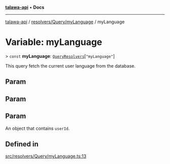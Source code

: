 [**talawa-api**](../../../../README.md) • **Docs**

***

[talawa-api](../../../../modules.md) / [resolvers/Query/myLanguage](../README.md) / myLanguage

# Variable: myLanguage

\> `const` **myLanguage**: [`QueryResolvers`](../../../../types/generatedGraphQLTypes/type-aliases/QueryResolvers.md)\[`"myLanguage"`\]

This query fetch the current user language from the database.

## Param

## Param

## Param

An object that contains `userId`.

## Defined in

[src/resolvers/Query/myLanguage.ts:13](https://github.com/PalisadoesFoundation/talawa-api/blob/fb5076f344cd74d4e51c692cbc70fc337bf1ac39/src/resolvers/Query/myLanguage.ts#L13)
